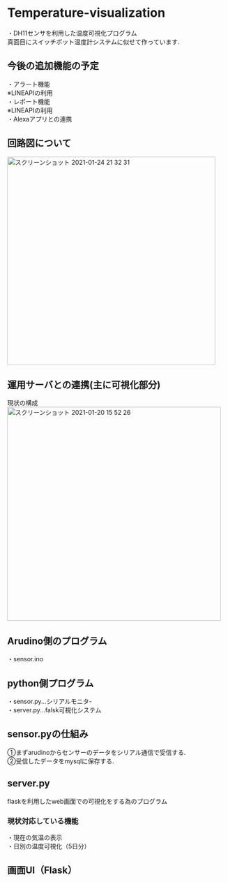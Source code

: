 # Temperature-visualization
・DH11センサを利用した温度可視化プログラム<br>
真面目にスイッチボット温度計システムに似せて作っています.<br>
## 今後の追加機能の予定
・アラート機能<br>
※LINEAPIの利用<br>
・レポート機能<br>
※LINEAPIの利用<br>
・Alexaアプリとの連携<br>
## 回路図について
<img width="477" alt="スクリーンショット 2021-01-24 21 32 31" src="https://user-images.githubusercontent.com/45090872/105630312-cbf18400-5e8b-11eb-9a75-196ffc5915ad.png">

## 運用サーバとの連携(主に可視化部分)
現状の構成<br>
<img width="490" alt="スクリーンショット 2021-01-20 15 52 26" src="https://user-images.githubusercontent.com/45090872/105137974-92411600-5b37-11eb-83d3-caa25fb626fe.png">
## Arudino側のプログラム
・sensor.ino
## python側プログラム
・sensor.py...シリアルモニタ-<br>
・server.py...falsk可視化システム
## sensor.pyの仕組み
①まずarudinoからセンサーのデータをシリアル通信で受信する.<br>
②受信したデータをmysqlに保存する.<br>
## server.py
flaskを利用したweb画面での可視化をする為のプログラム<br>
### 現状対応している機能
・現在の気温の表示<br>
・日別の温度可視化（5日分）
## 画面UI（Flask）
<center>

</center>






